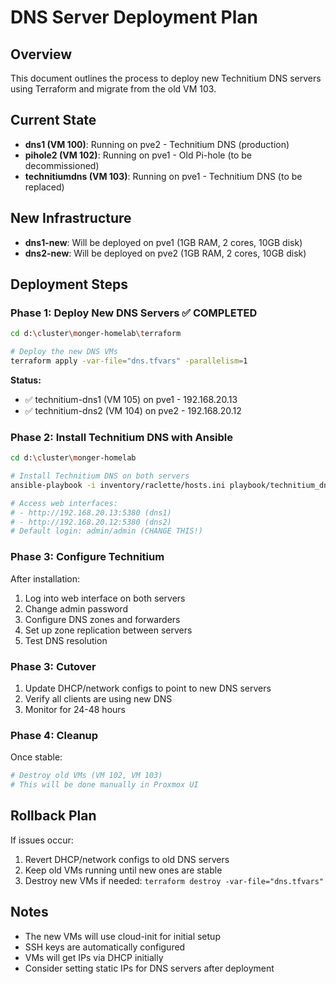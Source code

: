 # DNS Server Deployment Plan

## Overview
This document outlines the process to deploy new Technitium DNS servers using Terraform and migrate from the old VM 103.

## Current State
- **dns1 (VM 100)**: Running on pve2 - Technitium DNS (production)
- **pihole2 (VM 102)**: Running on pve1 - Old Pi-hole (to be decommissioned)
- **technitiumdns (VM 103)**: Running on pve1 - Technitium DNS (to be replaced)

## New Infrastructure
- **dns1-new**: Will be deployed on pve1 (1GB RAM, 2 cores, 10GB disk)
- **dns2-new**: Will be deployed on pve2 (1GB RAM, 2 cores, 10GB disk)

## Deployment Steps

### Phase 1: Deploy New DNS Servers ✅ COMPLETED
```bash
cd d:\cluster\monger-homelab\terraform

# Deploy the new DNS VMs
terraform apply -var-file="dns.tfvars" -parallelism=1
```

**Status:** 
- ✅ technitium-dns1 (VM 105) on pve1 - 192.168.20.13
- ✅ technitium-dns2 (VM 104) on pve2 - 192.168.20.12

### Phase 2: Install Technitium DNS with Ansible
```bash
cd d:\cluster\monger-homelab

# Install Technitium DNS on both servers
ansible-playbook -i inventory/raclette/hosts.ini playbook/technitium_dns.yml

# Access web interfaces:
# - http://192.168.20.13:5380 (dns1)
# - http://192.168.20.12:5380 (dns2)
# Default login: admin/admin (CHANGE THIS!)
```

### Phase 3: Configure Technitium
After installation:
1. Log into web interface on both servers
2. Change admin password
3. Configure DNS zones and forwarders
4. Set up zone replication between servers
5. Test DNS resolution

### Phase 3: Cutover
1. Update DHCP/network configs to point to new DNS servers
2. Verify all clients are using new DNS
3. Monitor for 24-48 hours

### Phase 4: Cleanup
Once stable:
```bash
# Destroy old VMs (VM 102, VM 103)
# This will be done manually in Proxmox UI
```

## Rollback Plan
If issues occur:
1. Revert DHCP/network configs to old DNS servers
2. Keep old VMs running until new ones are stable
3. Destroy new VMs if needed: `terraform destroy -var-file="dns.tfvars"`

## Notes
- The new VMs will use cloud-init for initial setup
- SSH keys are automatically configured
- VMs will get IPs via DHCP initially
- Consider setting static IPs for DNS servers after deployment
